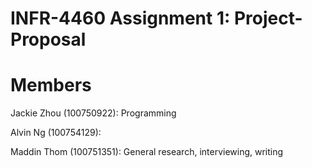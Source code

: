 # INFR-4460 Assignment 1: Project-Proposal

# Members
Jackie Zhou (100750922): Programming

Alvin Ng (100754129):

Maddin Thom (100751351): General research, interviewing, writing
